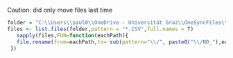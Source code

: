 
Caution: did only move files last time
```r
folder = "C:\\Users\\paul0\\OneDrive - Universität Graz\\OneSyncFiles\\Vault1"
files <- list.files(folder,pattern = "*.CSV",full.names = T) 
   sapply(files,FUN=function(eachPath){ 
   file.rename(from=eachPath,to= sub(pattern="\\/", paste0("\\/N0_"),eachPath))
 })
```


